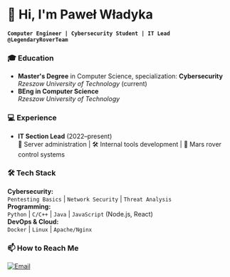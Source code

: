 # 👋 Hi, I'm Paweł Władyka 

**`Computer Engineer | Cybersecurity Student | IT Lead @LegendaryRoverTeam`**  

### 🎓 Education  
- **Master's Degree** in Computer Science, specialization: **Cybersecurity**  
  *Rzeszow University of Technology* (current)  
- **BEng in Computer Science**  
  *Rzeszow University of Technology*  

### 💻 Experience  
- **IT Section Lead** (2022–present)  
  🔧 Server administration | 🛠️ Internal tools development | 🤖 Mars rover control systems  

### 🛠️ Tech Stack  
**Cybersecurity:**  
`Pentesting Basics` | `Network Security` | `Threat Analysis`  
**Programming:**  
`Python` | `C/C++` | `Java` | `JavaScript` (Node.js, React)  
**DevOps & Cloud:**  
`Docker` | `Linux` | `Apache/Nginx` 

### 📫 How to Reach Me  
<p align="left">
  <a href="mailto:wladykapa@gmail.com">
    <img src="https://img.shields.io/badge/-Email-D14836?style=flat&logo=gmail&logoColor=white" alt="Email">
  </a>
</p>
